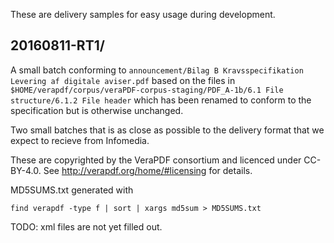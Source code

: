 These are delivery samples for easy usage during
development.

20160811-RT1/
---

A small batch conforming to `announcement/Bilag B Kravsspecifikation Levering af digitale aviser.pdf` based on
the files in  `$HOME/verapdf/corpus/veraPDF-corpus-staging/PDF_A-1b/6.1 File structure/6.1.2 File header` which
has been renamed to conform to the specification but is otherwise unchanged.

Two small batches that is as close as possible to the delivery format that we expect to recieve from Infomedia.


These are copyrighted by the VeraPDF consortium and licenced under CC-BY-4.0.  See http://verapdf.org/home/#licensing for details.

MD5SUMS.txt generated with

    find verapdf -type f | sort | xargs md5sum > MD5SUMS.txt


TODO:  xml files are not yet filled out.

